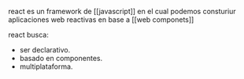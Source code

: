 react es un framework de [[javascript]] en el cual podemos consturiur aplicaciones web reactivas en base a [[web componets]]

react busca:
- ser declarativo.
- basado en componentes.
- multiplataforma.
